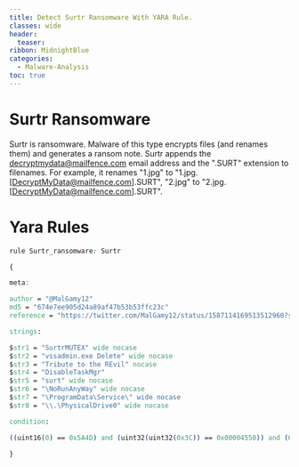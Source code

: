 ```yaml
---
title: Detect Surtr Ransomware With YARA Rule.
classes: wide
header: 
  teaser:
ribbon: MidnightBlue
categories:
  - Malware-Analysis
toc: true
---
```

# Surtr Ransomware
Surtr is ransomware. Malware of this type encrypts files (and renames them) and generates a ransom note. Surtr appends the decryptmydata@mailfence.com email address and the ".SURT" extension to filenames. For example, it renames "1.jpg" to "1.jpg.[DecryptMyData@mailfence.com].SURT", "2.jpg" to "2.jpg.[DecryptMyData@mailfence.com].SURT".

# Yara Rules

```css
rule Surtr_ransomware: Surtr

{

meta:

author = "@MalGamy12"
md5 = "674e7ee905d24a89af47b53b53ffc23c"
reference = "https://twitter.com/MalGamy12/status/1587114169513512960?s=20&t=bjoyNNhzS-KX6EL8vpVgMg"

strings:

$str1 = "SurtrMUTEX" wide nocase
$str2 = "vssadmin.exe Delete" wide nocase
$str3 = "Tribute to the REvil" nocase
$str4 = "DisableTaskMgr"
$str5 = "surt" wide nocase
$str6 = "\NoRunAnyWay" wide nocase
$str7 = "\ProgramData\Service\" wide nocase
$str8 = "\\.\PhysicalDrive0" wide nocase

condition:

((uint16(0) == 0x5A4D) and (uint32(uint32(0x3C)) == 0x00004550)) and (6 of ($str*)))

}
```
